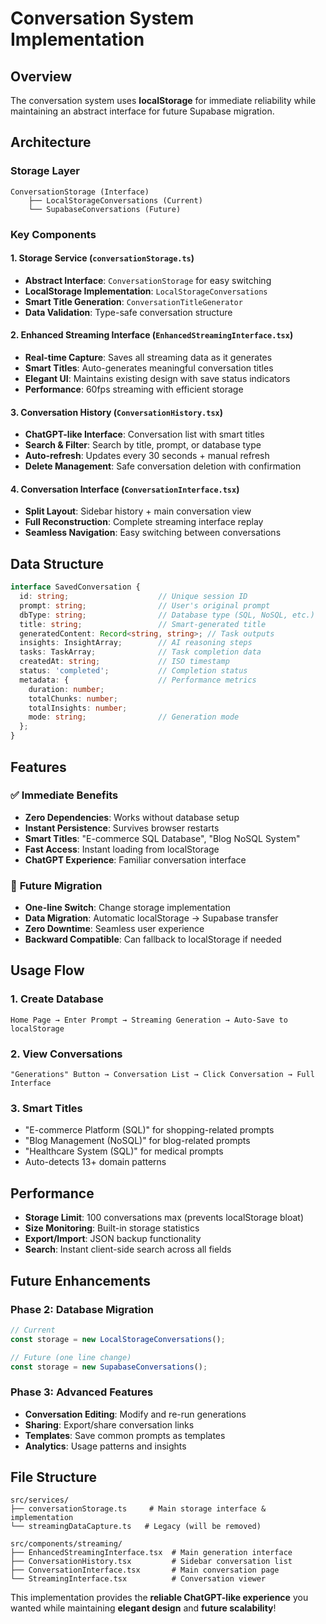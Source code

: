 # Conversation System Implementation

## Overview
The conversation system uses **localStorage** for immediate reliability while maintaining an abstract interface for future Supabase migration.

## Architecture

### Storage Layer
```
ConversationStorage (Interface)
    ├── LocalStorageConversations (Current)
    └── SupabaseConversations (Future)
```

### Key Components

#### 1. **Storage Service** (`conversationStorage.ts`)
- **Abstract Interface**: `ConversationStorage` for easy switching
- **LocalStorage Implementation**: `LocalStorageConversations`
- **Smart Title Generation**: `ConversationTitleGenerator`
- **Data Validation**: Type-safe conversation structure

#### 2. **Enhanced Streaming Interface** (`EnhancedStreamingInterface.tsx`)
- **Real-time Capture**: Saves all streaming data as it generates
- **Smart Titles**: Auto-generates meaningful conversation titles
- **Elegant UI**: Maintains existing design with save status indicators
- **Performance**: 60fps streaming with efficient storage

#### 3. **Conversation History** (`ConversationHistory.tsx`)
- **ChatGPT-like Interface**: Conversation list with smart titles
- **Search & Filter**: Search by title, prompt, or database type
- **Auto-refresh**: Updates every 30 seconds + manual refresh
- **Delete Management**: Safe conversation deletion with confirmation

#### 4. **Conversation Interface** (`ConversationInterface.tsx`)
- **Split Layout**: Sidebar history + main conversation view
- **Full Reconstruction**: Complete streaming interface replay
- **Seamless Navigation**: Easy switching between conversations

## Data Structure

```typescript
interface SavedConversation {
  id: string;                    // Unique session ID
  prompt: string;                // User's original prompt
  dbType: string;                // Database type (SQL, NoSQL, etc.)
  title: string;                 // Smart-generated title
  generatedContent: Record<string, string>; // Task outputs
  insights: InsightArray;        // AI reasoning steps
  tasks: TaskArray;              // Task completion data
  createdAt: string;             // ISO timestamp
  status: 'completed';           // Completion status
  metadata: {                    // Performance metrics
    duration: number;
    totalChunks: number;
    totalInsights: number;
    mode: string;                // Generation mode
  };
}
```

## Features

### ✅ **Immediate Benefits**
- **Zero Dependencies**: Works without database setup
- **Instant Persistence**: Survives browser restarts
- **Smart Titles**: "E-commerce SQL Database", "Blog NoSQL System"
- **Fast Access**: Instant loading from localStorage
- **ChatGPT Experience**: Familiar conversation interface

### 🔄 **Future Migration**
- **One-line Switch**: Change storage implementation
- **Data Migration**: Automatic localStorage → Supabase transfer
- **Zero Downtime**: Seamless user experience
- **Backward Compatible**: Can fallback to localStorage if needed

## Usage Flow

### 1. **Create Database**
```
Home Page → Enter Prompt → Streaming Generation → Auto-Save to localStorage
```

### 2. **View Conversations**
```
"Generations" Button → Conversation List → Click Conversation → Full Interface
```

### 3. **Smart Titles**
- "E-commerce Platform (SQL)" for shopping-related prompts
- "Blog Management (NoSQL)" for blog-related prompts
- "Healthcare System (SQL)" for medical prompts
- Auto-detects 13+ domain patterns

## Performance

- **Storage Limit**: 100 conversations max (prevents localStorage bloat)
- **Size Monitoring**: Built-in storage statistics
- **Export/Import**: JSON backup functionality
- **Search**: Instant client-side search across all fields

## Future Enhancements

### Phase 2: Database Migration
```typescript
// Current
const storage = new LocalStorageConversations();

// Future (one line change)
const storage = new SupabaseConversations();
```

### Phase 3: Advanced Features
- **Conversation Editing**: Modify and re-run generations
- **Sharing**: Export/share conversation links
- **Templates**: Save common prompts as templates
- **Analytics**: Usage patterns and insights

## File Structure
```
src/services/
├── conversationStorage.ts     # Main storage interface & implementation
└── streamingDataCapture.ts   # Legacy (will be removed)

src/components/streaming/
├── EnhancedStreamingInterface.tsx  # Main generation interface
├── ConversationHistory.tsx         # Sidebar conversation list
├── ConversationInterface.tsx       # Main conversation page
└── StreamingInterface.tsx          # Conversation viewer
```

This implementation provides the **reliable ChatGPT-like experience** you wanted while maintaining **elegant design** and **future scalability**!